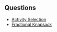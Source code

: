 ﻿## Questions

- [Activity Selection](ActivitySelection.cpp)
- [Fractional Knapsack](FractionalKnapsack.cpp)




